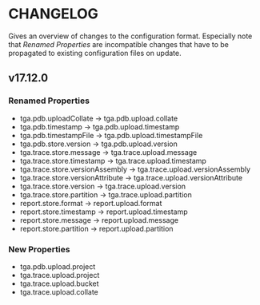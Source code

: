 CHANGELOG
=========

Gives an overview of changes to the configuration format.
Especially note that *Renamed Properties* are incompatible changes that have to be propagated to existing configuration files on update.

v17.12.0
--------

### Renamed Properties

* tga.pdb.uploadCollate -> tga.pdb.upload.collate
* tga.pdb.timestamp -> tga.pdb.upload.timestamp
* tga.pdb.timestampFile -> tga.pdb.upload.timestampFile
* tga.pdb.store.version -> tga.pdb.upload.version
* tga.trace.store.message -> tga.trace.upload.message
* tga.trace.store.timestamp -> tga.trace.upload.timestamp
* tga.trace.store.versionAssembly -> tga.trace.upload.versionAssembly
* tga.trace.store.versionAttribute -> tga.trace.upload.versionAttribute
* tga.trace.store.version -> tga.trace.upload.version
* tga.trace.store.partition -> tga.trace.upload.partition
* report.store.format -> report.upload.format
* report.store.timestamp -> report.upload.timestamp
* report.store.message -> report.upload.message
* report.store.partition -> report.upload.partition

### New Properties

* tga.pdb.upload.project
* tga.trace.upload.project
* tga.trace.upload.bucket
* tga.trace.upload.collate
